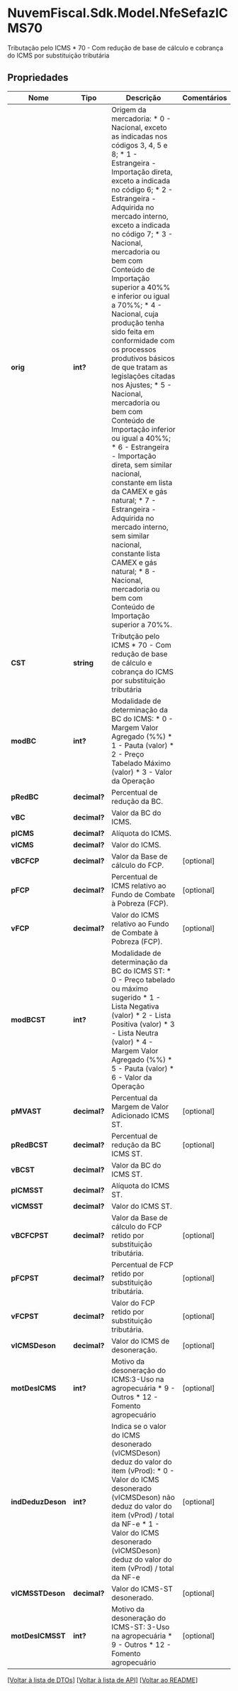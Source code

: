 # NuvemFiscal.Sdk.Model.NfeSefazICMS70
Tributação pelo ICMS  * 70 - Com redução de base de cálculo e cobrança do ICMS por substituição tributária

## Propriedades

Nome | Tipo | Descrição | Comentários
------------ | ------------- | ------------- | -------------
**orig** | **int?** | Origem da mercadoria:  * 0 - Nacional, exceto as indicadas nos códigos 3, 4, 5 e 8;  * 1 - Estrangeira - Importação direta, exceto a indicada no código 6;  * 2 - Estrangeira - Adquirida no mercado interno, exceto a indicada no código 7;  * 3 - Nacional, mercadoria ou bem com Conteúdo de Importação superior a 40%% e inferior ou igual a 70%%;  * 4 - Nacional, cuja produção tenha sido feita em conformidade com os processos produtivos básicos de que tratam as legislações citadas nos Ajustes;  * 5 - Nacional, mercadoria ou bem com Conteúdo de Importação inferior ou igual a 40%%;  * 6 - Estrangeira - Importação direta, sem similar nacional, constante em lista da CAMEX e gás natural;  * 7 - Estrangeira - Adquirida no mercado interno, sem similar nacional, constante lista CAMEX e gás natural;  * 8 - Nacional, mercadoria ou bem com Conteúdo de Importação superior a 70%%. | 
**CST** | **string** | Tributção pelo ICMS  * 70 - Com redução de base de cálculo e cobrança do ICMS por substituição tributária | 
**modBC** | **int?** | Modalidade de determinação da BC do ICMS:  * 0 - Margem Valor Agregado (%%)  * 1 - Pauta (valor)  * 2 - Preço Tabelado Máximo (valor)  * 3 - Valor da Operação | 
**pRedBC** | **decimal?** | Percentual de redução da BC. | 
**vBC** | **decimal?** | Valor da BC do ICMS. | 
**pICMS** | **decimal?** | Alíquota do ICMS. | 
**vICMS** | **decimal?** | Valor do ICMS. | 
**vBCFCP** | **decimal?** | Valor da Base de cálculo do FCP. | [optional] 
**pFCP** | **decimal?** | Percentual de ICMS relativo ao Fundo de Combate à Pobreza (FCP). | [optional] 
**vFCP** | **decimal?** | Valor do ICMS relativo ao Fundo de Combate à Pobreza (FCP). | [optional] 
**modBCST** | **int?** | Modalidade de determinação da BC do ICMS ST:  * 0 - Preço tabelado ou máximo  sugerido  * 1 - Lista Negativa (valor)  * 2 - Lista Positiva (valor)  * 3 - Lista Neutra (valor)  * 4 - Margem Valor Agregado (%%)  * 5 - Pauta (valor)  * 6 - Valor da Operação | 
**pMVAST** | **decimal?** | Percentual da Margem de Valor Adicionado ICMS ST. | [optional] 
**pRedBCST** | **decimal?** | Percentual de redução da BC ICMS ST. | [optional] 
**vBCST** | **decimal?** | Valor da BC do ICMS ST. | 
**pICMSST** | **decimal?** | Alíquota do ICMS ST. | 
**vICMSST** | **decimal?** | Valor do ICMS ST. | 
**vBCFCPST** | **decimal?** | Valor da Base de cálculo do FCP retido por substituição tributária. | [optional] 
**pFCPST** | **decimal?** | Percentual de FCP retido por substituição tributária. | [optional] 
**vFCPST** | **decimal?** | Valor do FCP retido por substituição tributária. | [optional] 
**vICMSDeson** | **decimal?** | Valor do ICMS de desoneração. | [optional] 
**motDesICMS** | **int?** | Motivo da desoneração do ICMS:3-Uso na agropecuária  * 9 - Outros  * 12 - Fomento agropecuário | [optional] 
**indDeduzDeson** | **int?** | Indica se o valor do ICMS desonerado (vICMSDeson) deduz do valor do item (vProd):  * 0 - Valor do ICMS desonerado (vICMSDeson) não deduz do valor do item (vProd) / total da NF-e  * 1 - Valor do ICMS desonerado (vICMSDeson) deduz do valor do item (vProd) / total da NF-e | [optional] 
**vICMSSTDeson** | **decimal?** | Valor do ICMS-ST desonerado. | [optional] 
**motDesICMSST** | **int?** | Motivo da desoneração do ICMS-ST: 3-Uso na agropecuária  * 9 - Outros  * 12 - Fomento agropecuário | [optional] 

[[Voltar à lista de DTOs]](../README.md#documentation-for-models) [[Voltar à lista de API]](../README.md#documentation-for-api-endpoints) [[Voltar ao README]](../README.md)

